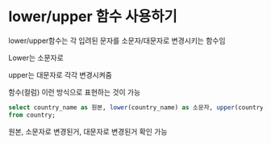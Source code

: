 # lower/upper 함수 사용하기

lower/upper함수는 각 입려된 문자를 소문자/대문자로 변경시키는 함수임

Lower는 소문자로

upper는 대문자로 각각 변경시켜줌

함수\(컬럼\) 이런 방식으로 표현하는 것이 가능

```sql
select country_name as 원본, lower(country_name) as 소문자, upper(country_name) as 대문자
from country;
```

원본, 소문자로 변경된거, 대문자로 변경된거 확인 가능

